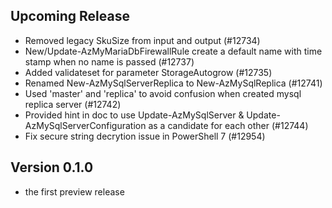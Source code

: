 <!--
    Please leave this section at the top of the change log.

    Changes for the upcoming release should go under the section titled "Upcoming Release", and should adhere to the following format:

    ## Upcoming Release
    * Overview of change #1
        - Additional information about change #1
    * Overview of change #2
        - Additional information about change #2
        - Additional information about change #2
    * Overview of change #3
    * Overview of change #4
        - Additional information about change #4

    ## YYYY.MM.DD - Version X.Y.Z (Previous Release)
    * Overview of change #1
        - Additional information about change #1
-->
## Upcoming Release
* Removed legacy SkuSize from input and output (#12734)
* New/Update-AzMyMariaDbFirewallRule create a default name with time stamp when no name is passed (#12737)
* Added validateset for parameter StorageAutogrow (#12735)
* Renamed New-AzMySqlServerReplica to New-AzMySqlReplica (#12741)
* Used 'master' and 'replica' to avoid confusion when created mysql replica server (#12742)
* Provided hint in doc to use Update-AzMySqlServer & Update-AzMySqlServerConfiguration as a candidate for each other (#12744)
* Fix secure string decrytion issue in PowerShell 7 (#12954)

## Version 0.1.0
* the first preview release
